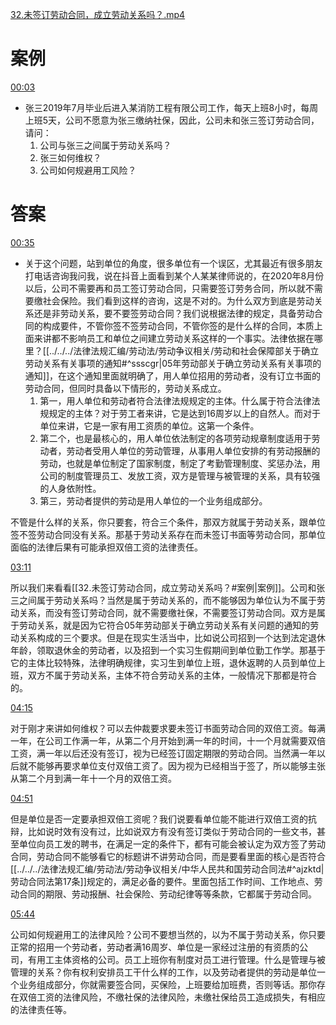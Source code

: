 [32.未签订劳动合同，成立劳动关系吗？.mp4](file:///E:%5C法律实务%5CA314【游本春】【20小时200讲】劳动纠纷维权指南及企业风控管控宝典（200讲劳动合同签订法律风险防范与合规管理）%5C32.未签订劳动合同，成立劳动关系吗？.mp4)
# 案例
[00:03](file:///E:%5C法律实务%5CA314【游本春】【20小时200讲】劳动纠纷维权指南及企业风控管控宝典（200讲劳动合同签订法律风险防范与合规管理）%5C32.未签订劳动合同，成立劳动关系吗？.mp4#t=00:03)

- 张三2019年7月毕业后进入某消防工程有限公司工作，每天上班8小时，每周上班5天，公司不愿意为张三缴纳社保，因此，公司未和张三签订劳动合同，请问：
	1. 公司与张三之间属于劳动关系吗？
	2. 张三如何维权？
	3. 公司如何规避用工风险？
# 答案
[00:35](file:///E:%5C法律实务%5CA314【游本春】【20小时200讲】劳动纠纷维权指南及企业风控管控宝典（200讲劳动合同签订法律风险防范与合规管理）%5C32.未签订劳动合同，成立劳动关系吗？.mp4#t=00:35)

- 关于这个问题，站到单位的角度，很多单位有一个误区，尤其最近有很多朋友打电话咨询我问我，说在抖音上面看到某个人某某律师说的，在2020年8月份以后，公司不需要再和员工签订劳动合同，只需要签订劳务合同，所以就不需要缴社会保险。我们看到这样的咨询，这是不对的。为什么双方到底是劳动关系还是非劳动关系，要不要签劳动合同？我们说根据法律的规定，具备劳动合同的构成要件，不管你签不签劳动合同，不管你签的是什么样的合同，本质上面来讲都不影响员工和单位之间建立劳动关系这样的一个事实。法律依据在哪里？[[../../../法律法规汇编/劳动法/劳动争议相关/劳动和社会保障部关于确立劳动关系有关事项的通知#^ssscgr|05年劳动部关于确立劳动关系有关事项的通知]]，在这个通知里面就明确了，用人单位招用的劳动者，没有订立书面的劳动合同，但同时具备以下情形的，劳动关系成立。
	1. 第一，用人单位和劳动者符合法律法规规定的主体。什么属于符合法律法规规定的主体？对于劳工者来讲，它是达到16周岁以上的自然人。而对于单位来讲，它是一家有用工资质的单位。这第一个条件。
	2. 第二个，也是最核心的，用人单位依法制定的各项劳动规章制度适用于劳动者，劳动者受用人单位的劳动管理，从事用人单位安排的有劳动报酬的劳动，也就是单位制定了国家制度，制定了考勤管理制度、奖惩办法，用公司的制度管理员工、发放工资，双方是管理与被管理的关系，具有较强的人身依附性。
	3. 第三，劳动者提供的劳动是用人单位的一个业务组成部分。

不管是什么样的关系，你只要套，符合三个条件，那双方就属于劳动关系，跟单位签不签劳动合同没有关系。那基于劳动关系存在而未签订书面等劳动合同，那单位面临的法律后果有可能承担双倍工资的法律责任。

[03:11](file:///E:/%5C%E6%B3%95%E5%BE%8B%E5%AE%9E%E5%8A%A1%5CA314%E3%80%90%E6%B8%B8%E6%9C%AC%E6%98%A5%E3%80%91%E3%80%9020%E5%B0%8F%E6%97%B6200%E8%AE%B2%E3%80%91%E5%8A%B3%E5%8A%A8%E7%BA%A0%E7%BA%B7%E7%BB%B4%E6%9D%83%E6%8C%87%E5%8D%97%E5%8F%8A%E4%BC%81%E4%B8%9A%E9%A3%8E%E6%8E%A7%E7%AE%A1%E6%8E%A7%E5%AE%9D%E5%85%B8%EF%BC%88200%E8%AE%B2%E5%8A%B3%E5%8A%A8%E5%90%88%E5%90%8C%E7%AD%BE%E8%AE%A2%E6%B3%95%E5%BE%8B%E9%A3%8E%E9%99%A9%E9%98%B2%E8%8C%83%E4%B8%8E%E5%90%88%E8%A7%84%E7%AE%A1%E7%90%86%EF%BC%89%5C32.%E6%9C%AA%E7%AD%BE%E8%AE%A2%E5%8A%B3%E5%8A%A8%E5%90%88%E5%90%8C%EF%BC%8C%E6%88%90%E7%AB%8B%E5%8A%B3%E5%8A%A8%E5%85%B3%E7%B3%BB%E5%90%97%EF%BC%9F.mp4#t=191.000706)

所以我们来看看[[32.未签订劳动合同，成立劳动关系吗？#案例|案例]]。公司和张三之间属于劳动关系吗？当然是属于劳动关系的，而不能够因为单位认为不属于劳动关系，而没有签订劳动合同，就不需要缴社保，不需要签订劳动合同。双方是属于劳动关系，就是因为它符合05年劳动部关于确立劳动关系有关问题的通知的劳动关系构成的三个要求。但是在现实生活当中，比如说公司招到一个达到法定退休年龄，领取退休金的劳动者，以及招到一个实习生假期间到单位勤工作学。那基于它的主体比较特殊，法律明确规律，实习生到单位上班，退休返聘的人员到单位上班，双方不属于劳动关系，主体不符合劳动关系的主体，一般情况下那都是符合的。

[04:15](file:///E:%5C法律实务%5CA314【游本春】【20小时200讲】劳动纠纷维权指南及企业风控管控宝典（200讲劳动合同签订法律风险防范与合规管理）%5C32.未签订劳动合同，成立劳动关系吗？.mp4#t=04:15)

对于刚才来讲如何维权？可以去仲裁要求要未签订书面劳动合同的双倍工资。每满一年，在公司工作满一年，从第二个月开始到满一年的时间，十一个月就需要双倍工资，满一年以后还没有签订，视为已经签订固定期限的劳动合同。当然满一年以后就不能够再要求单位支付双倍工资了。因为视为已经相当于签了，所以能够主张从第二个月到满一年十一个月的双倍工资。

[04:51](file:///E:%5C法律实务%5CA314【游本春】【20小时200讲】劳动纠纷维权指南及企业风控管控宝典（200讲劳动合同签订法律风险防范与合规管理）%5C32.未签订劳动合同，成立劳动关系吗？.mp4#t=04:51)

但是单位是否一定要承担双倍工资呢？我们说要看单位能不能进行双倍工资的抗辩，比如说时效有没有过，比如说双方有没有签订类似于劳动合同的一些文书，甚至单位向员工发的聘书，在满足一定的条件下，都有可能会被认定为双方签了劳动合同，劳动合同不能够看它的标题讲不讲劳动合同，而是要看里面的核心是否符合[[../../../法律法规汇编/劳动法/劳动争议相关/中华人民共和国劳动合同法#^ajzktd|劳动合同法第17条]]规定的，满足必备的要件。里面包括工作时间、工作地点、劳动合同的期限、劳动报酬、社会保险、劳动纪律等等条款，它都属于劳动合同。

[05:44](file:///E:/%5C%E6%B3%95%E5%BE%8B%E5%AE%9E%E5%8A%A1%5CA314%E3%80%90%E6%B8%B8%E6%9C%AC%E6%98%A5%E3%80%91%E3%80%9020%E5%B0%8F%E6%97%B6200%E8%AE%B2%E3%80%91%E5%8A%B3%E5%8A%A8%E7%BA%A0%E7%BA%B7%E7%BB%B4%E6%9D%83%E6%8C%87%E5%8D%97%E5%8F%8A%E4%BC%81%E4%B8%9A%E9%A3%8E%E6%8E%A7%E7%AE%A1%E6%8E%A7%E5%AE%9D%E5%85%B8%EF%BC%88200%E8%AE%B2%E5%8A%B3%E5%8A%A8%E5%90%88%E5%90%8C%E7%AD%BE%E8%AE%A2%E6%B3%95%E5%BE%8B%E9%A3%8E%E9%99%A9%E9%98%B2%E8%8C%83%E4%B8%8E%E5%90%88%E8%A7%84%E7%AE%A1%E7%90%86%EF%BC%89%5C32.%E6%9C%AA%E7%AD%BE%E8%AE%A2%E5%8A%B3%E5%8A%A8%E5%90%88%E5%90%8C%EF%BC%8C%E6%88%90%E7%AB%8B%E5%8A%B3%E5%8A%A8%E5%85%B3%E7%B3%BB%E5%90%97%EF%BC%9F.mp4#t=344.043225)

公司如何规避用工的法律风险？公司不要想当然的，以为不属于劳动关系，你只要正常的招用一个劳动者，劳动者满16周岁、单位是一家经过注册的有资质的公司，有用工主体资格的公司。员工上班你有制度对员工进行管理。什么是管理与被管理的关系？你有权利安排员工干什么样的工作，以及劳动者提供的劳动是单位一个业务组成部分，你就需要签合同，买保险，上班要给加班费，否则等话。那你存在双倍工资的法律风险，不缴社保的法律风险，未缴社保给员工造成损失，有相应的法律责任等。